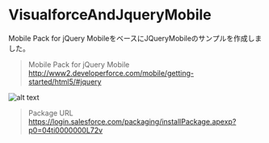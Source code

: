 VisualforceAndJqueryMobile
==========================

Mobile Pack for jQuery MobileをベースにJQueryMobileのサンプルを作成しました。  
  
>Mobile Pack for jQuery Mobile  
>http://www2.developerforce.com/mobile/getting-started/html5/#jquery  
  
![alt text](http://cdn-ak.f.st-hatena.com/images/fotolife/t/tyoshikawa1106/20131125/20131125220517.png)  
  
>Package URL
>https://login.salesforce.com/packaging/installPackage.apexp?p0=04ti0000000L72v
